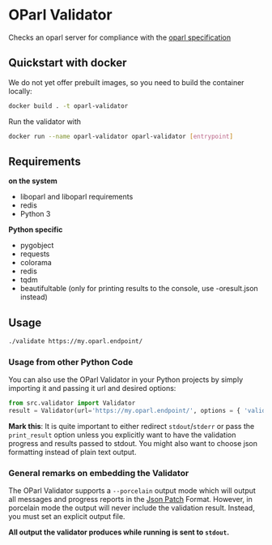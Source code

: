# OParl Validator

Checks an oparl server for compliance with the [oparl specification](https://github.com/oparl/spec)

## Quickstart with docker

We do not yet offer prebuilt images, so you need to build the container locally:

```bash
docker build . -t oparl-validator
```
Run the validator with

```bash
docker run --name oparl-validator oparl-validator [entrypoint]
```

## Requirements

**on the system**

- liboparl and liboparl requirements
- redis
- Python 3

**Python specific**

- pygobject
- requests
- colorama
- redis
- tqdm
- beautifultable (only for printing results to the console, use -oresult.json instead)

## Usage

```sh
./validate https://my.oparl.endpoint/
```

### Usage from other Python Code

You can also use the OParl Validator in your Python projects by simply
importing it and passing it url and desired options:

```python
from src.validator import Validator
result = Validator(url='https://my.oparl.endpoint/', options = { 'validate_schema': False, 'print_result': False })
```

**Mark this**: It is quite important to either redirect `stdout`/`stderr` or pass the `print_result`
option unless you explicitly want to have the validation progress and results passed to stdout.
You might also want to choose json formatting instead of plain text output.

### General remarks on embedding the Validator

The OParl Validator supports a `--porcelain` output mode which will output all messages and progress reports
in the [Json Patch](http://jsonpatch.com/) Format. However, in porcelain mode the output will never include
the validation result. Instead, you must set an explicit output file.

**All output the validator produces while running is sent to `stdout`.**